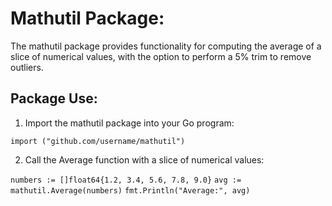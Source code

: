 # Mathutil Package:

The mathutil package provides functionality for computing the average of a slice of numerical values, with the option to perform a 5% trim to remove outliers.

## Package Use:

1. Import the mathutil package into your Go program:

`import ("github.com/username/mathutil")`

2. Call the Average function with a slice of numerical values:

`numbers := []float64{1.2, 3.4, 5.6, 7.8, 9.0}`
`avg := mathutil.Average(numbers)`
`fmt.Println("Average:", avg)`



